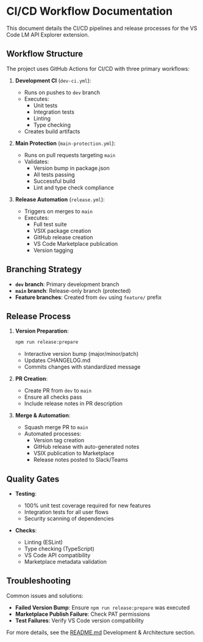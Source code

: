 # CI/CD Workflow Documentation

This document details the CI/CD pipelines and release processes for the VS Code LM API Explorer extension.

## Workflow Structure

The project uses GitHub Actions for CI/CD with three primary workflows:

1. **Development CI** (`dev-ci.yml`):
   - Runs on pushes to `dev` branch
   - Executes:
     - Unit tests
     - Integration tests
     - Linting
     - Type checking
   - Creates build artifacts

2. **Main Protection** (`main-protection.yml`):
   - Runs on pull requests targeting `main`
   - Validates:
     - Version bump in package.json
     - All tests passing
     - Successful build
     - Lint and type check compliance

3. **Release Automation** (`release.yml`):
   - Triggers on merges to `main`
   - Executes:
     - Full test suite
     - VSIX package creation
     - GitHub release creation
     - VS Code Marketplace publication
     - Version tagging

## Branching Strategy

- **`dev` branch**: Primary development branch
- **`main` branch**: Release-only branch (protected)
- **Feature branches**: Created from `dev` using `feature/` prefix

## Release Process

1. **Version Preparation**:
   ```bash
   npm run release:prepare
   ```
   - Interactive version bump (major/minor/patch)
   - Updates CHANGELOG.md
   - Commits changes with standardized message

2. **PR Creation**:
   - Create PR from `dev` to `main`
   - Ensure all checks pass
   - Include release notes in PR description

3. **Merge & Automation**:
   - Squash merge PR to `main`
   - Automated processes:
     - Version tag creation
     - GitHub release with auto-generated notes
     - VSIX publication to Marketplace
     - Release notes posted to Slack/Teams

## Quality Gates

- **Testing**:
  - 100% unit test coverage required for new features
  - Integration tests for all user flows
  - Security scanning of dependencies

- **Checks**:
  - Linting (ESLint)
  - Type checking (TypeScript)
  - VS Code API compatibility
  - Marketplace metadata validation

## Troubleshooting

Common issues and solutions:

- **Failed Version Bump**: Ensure `npm run release:prepare` was executed
- **Marketplace Publish Failure**: Check PAT permissions
- **Test Failures**: Verify VS Code version compatibility

For more details, see the [README.md](../README.md) Development & Architecture section.